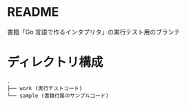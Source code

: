 # README

書籍「Go 言語で作るインタプリタ」の実行テスト用のブランチ

# ディレクトリ構成

```
.
├── work (実行テストコード)
└── sample (書籍付属のサンプルコード)
```
